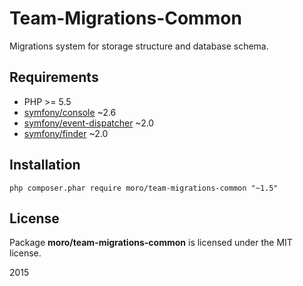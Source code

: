 Team-Migrations-Common
======================

Migrations system for storage structure and database schema.

## Requirements
- PHP >= 5.5
- [symfony/console](https://github.com/symfony/Console) ~2.6
- [symfony/event-dispatcher](https://github.com/symfony/EventDispatcher) ~2.0
- [symfony/finder](https://github.com/symfony/Finder) ~2.0

## Installation
    php composer.phar require moro/team-migrations-common "~1.5"

## License
Package __moro/team-migrations-common__ is licensed under the MIT license.

2015
    


